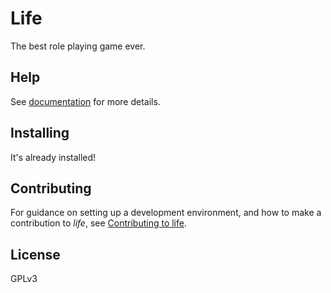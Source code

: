 # Life

The best role playing game ever.

## Help

See [documentation](https://lyz-code.github.io/life) for more details.

## Installing

It's already installed!

## Contributing

For guidance on setting up a development environment, and how to make
a contribution to *life*, see [Contributing to
life](https://lyz-code.github.io/life/contributing).

## License

GPLv3
